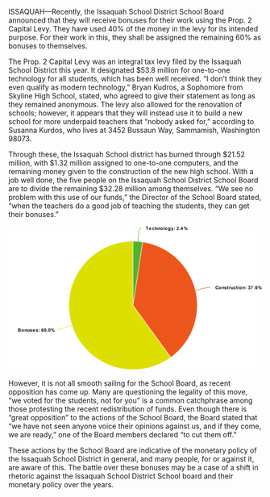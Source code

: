 ISSAQUAH—Recently, the Issaquah School District School Board announced that they will receive bonuses for their work using the Prop. 2 Capital Levy. They have used 40% of the money in the levy for its intended purpose. For their work in this, they shall be assigned the remaining 60% as bonuses to themselves.

The Prop. 2 Capital Levy was an integral tax levy filed by the Issaquah School District this year. It designated $53.8 million for one-to-one technology for all students, which has been well received. “I don’t think they even qualify as modern technology,” Bryan Kudros, a Sophomore from Skyline High School, stated, who agreed to give their statement as long as they remained anonymous. The levy also allowed for the renovation of schools; however, it appears that they will instead use it to build a new school for more underpaid teachers that “nobody asked for,” according to Susanna Kurdos, who lives at 3452 Bussaun Way, Sammamish, Washington 98073.

Through these, the Issaquah School district has burned through $21.52 million, with $1.32 million assigned to one-to-one computers, and the remaining money given to the construction of the new high school. With a job well done, the five people on the Issaquah School District School Board are to divide the remaining $32.28 million among themselves. “We see no problem with this use of our funds,” the Director of the School Board stated, “when the teachers do a good job of teaching the students, they can get their bonuses.”

![Official image of monetary distribution by the Issaquah School District](/article_images/technology-levy/chart.png)

However, it is not all smooth sailing for the School Board, as recent opposition has come up. Many are questioning the legality of this move, “we voted for the students, not for you” is a common catchphrase among those protesting the recent redistribution of funds. Even though there is “great opposition” to the actions of the School Board, the Board stated that “we have not seen anyone voice their opinions against us, and if they come, we are ready,” one of the Board members declared “to cut them off.”

These actions by the School Board are indicative of the monetary policy of the Issaquah School District in general, and many people, for or against it, are aware of this. The battle over these bonuses may be a case of a shift in rhetoric against the Issaquah School District School board and their monetary policy over the years.
